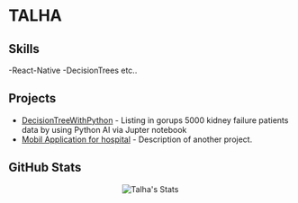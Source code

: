 #  TALHA 
## Skills 
-React-Native
-DecisionTrees
etc..
## Projects
- [DecisionTreeWithPython](https://github.com/TalhaGM/DecisionTreeWithPython) - Listing in gorups 5000 kidney failure patients data by using Python AI via Jupter notebook
- [Mobil Application for hospital](https://github.com/TalhaGM/MobilUygulamaGelistirme) - Description of another project.
## GitHub Stats
<div style="display: flex; justify-content: center; align-items: center;">
  <img src="https://github-readme-stats.vercel.app/api?username=TalhaGM&theme=dark&show_icons=true&hide_border=true&count_private=true" alt="Talha's Stats">
</div>

